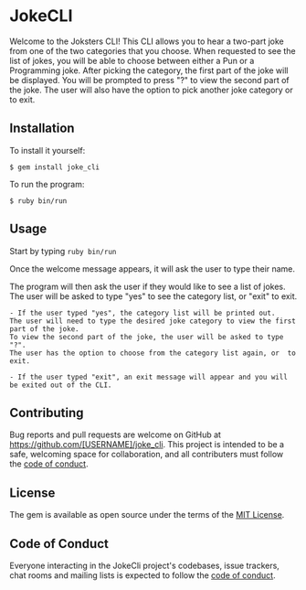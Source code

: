 # JokeCLI

Welcome to the Joksters CLI! This CLI allows you to hear a two-part joke from one of the two categories that you choose. When requested to see the list of jokes, you will be able to choose between either a Pun or a Programming joke. After picking the category, the first part of the joke will be displayed. You will be prompted to press "?" to view the second part of the joke. The user will also have the option to pick another joke category or to exit. 

## Installation

To install it yourself:

```$ gem install joke_cli```

To run the program:

```$ ruby bin/run```

## Usage

Start by typing `ruby bin/run`

Once the welcome message appears, it will ask the user to type their name. 

The program will then ask the user if they would like to see a list of jokes. The user will be asked to type "yes" to see the category list, or "exit" to exit.

    - If the user typed "yes", the category list will be printed out. 
    The user will need to type the desired joke category to view the first part of the joke. 
    To view the second part of the joke, the user will be asked to type "?".
    The user has the option to choose from the category list again, or  to exit.

    - If the user typed "exit", an exit message will appear and you will be exited out of the CLI.

## Contributing 

Bug reports and pull requests are welcome on GitHub at https://github.com/[USERNAME]/joke_cli. This project is intended to be a safe, welcoming space for collaboration, and all contributers must follow the [code of conduct](https://github.com/[USERNAME]/joke_cli/blob/master/CODE_OF_CONDUCT.md).

## License

The gem is available as open source under the terms of the [MIT License](https://opensource.org/licenses/MIT).

## Code of Conduct

Everyone interacting in the JokeCli project's codebases, issue trackers, chat rooms and mailing lists is expected to follow the [code of conduct](https://github.com/[USERNAME]/joke_cli/blob/master/CODE_OF_CONDUCT.md).